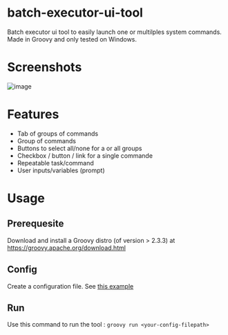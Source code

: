 # batch-executor-ui-tool
Batch executor ui tool to easily launch one or multilples system commands.
Made in Groovy and only tested on Windows.

# Screenshots
![image](https://github.com/xfr-dev/batch-executor-ui-tool/assets/9008263/175d203a-6c95-4573-846d-2ea20f6841dd)

# Features
- Tab of groups of commands
- Group of commands
- Buttons to select all/none for a or all groups
- Checkbox / button / link for a single commande
- Repeatable task/command
- User inputs/variables (prompt)

# Usage

## Prerequesite
Download and install a Groovy distro (of version > 2.3.3) at https://groovy.apache.org/download.html

## Config
Create a configuration file.
See [this example](ui/src/settings.groovy)

## Run
Use this command to run the tool : `groovy run <your-config-filepath>`

